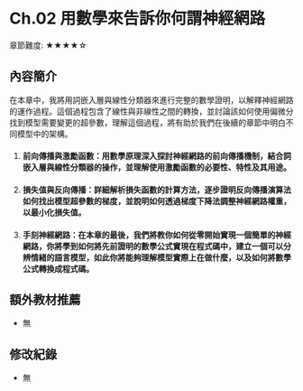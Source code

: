 ﻿# Ch.02 用數學來告訴你何謂神經網路
章節難度: ★★★★☆
## 內容簡介
在本章中，我將用詞嵌入層與線性分類器來進行完整的數學證明，以解釋神經網路的運作過程。這個過程包含了線性與非線性之間的轉換，並討論該如何使用偏微分找到模型需要變更的超參數，理解這個過程，將有助於我們在後續的章節中明白不同模型中的架構。

1. #### 前向傳播與激勵函數：用數學原理深入探討神經網路的前向傳播機制，結合詞嵌入層與線性分類器的操作，並理解使用激勵函數的必要性、特性及其用途。
2. #### 損失值與反向傳播：詳細解析損失函數的計算方法，逐步證明反向傳播演算法如何找出模型超參數的梯度，並說明如何透過梯度下降法調整神經網路權重，以最小化損失值。
3. #### 手刻神經網路：在本章的最後，我們將教你如何從零開始實現一個簡單的神經網路，你將學到如何將先前證明的數學公式實現在程式碼中，建立一個可以分辨情緒的語言模型，如此你將能夠理解模型實際上在做什麼，以及如何將數學公式轉換成程式碼。

## 額外教材推薦
* 無

## 修改紀錄
* 無
